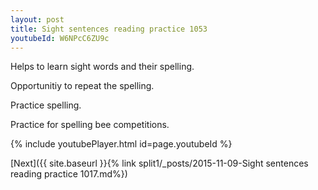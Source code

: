 ```yaml
---
layout: post
title: Sight sentences reading practice 1053
youtubeId: W6NPcC6ZU9c
---
```

 
 
Helps to learn sight words and their spelling.

Opportunitiy to repeat the spelling. 

Practice spelling. 
 
Practice for spelling bee competitions. 
 
{% include youtubePlayer.html id=page.youtubeId %}
 
 

[Next]({{ site.baseurl }}{% link  split1/_posts/2015-11-09-Sight sentences reading practice 1017.md%})
 
